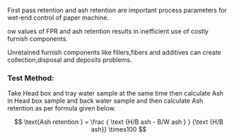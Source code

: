 First pass retention and ash retention are important process parameters for wet-end control of paper machine.

ow values of FPR and ash retention results in inefficient use of costly furnish components.  

Unretained furnish components like fillers,fibers and additives can create collection,disposal and deposits problems.
### Test Method: 
Take Head box and tray water sample at the same time then calculate Ash in Head box sample and back water sample and then calculate Ash retention as per formula given below.
  


$$
 \text{Ash retention } = \frac { \text {H/B ash - B/W ash } } {\text {H/B ash}} \times100
$$  

